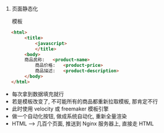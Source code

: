 1. 页面静态化

   模板
```html
   <html>
   		<title>
      		<javascript>
			</title>
   		<body>
      	商品民称:	<product-name>
   			商品价格:	<product-price>
   			商品描述:	<product-description>
   		</body>
   </html>
```

+ 每次拿到数据填充就行
+ 若是模板改变了, 不可能所有的商品都重新拉取模板, 那肯定不行
+ 此时使用 velocity 或 freemaker 模板引擎
+ 做一个自动化按钮, 做成系统自动化, 重新全量渲染
+ HTML --> 几百个页面, 推送到 Nginx 服务器上, 直接走 HTML

